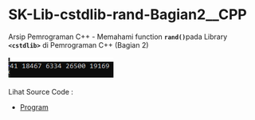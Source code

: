 # SK-Lib-cstdlib-rand-Bagian2__CPP
Arsip Pemrograman C++ - Memahami function <code><b>rand()</b></code>pada Library <code><b>&lt;cstdlib></b></code> di Pemrograman C++ (Bagian 2)<br><br>
<img src="https://github.com/RizkyKhapidsyah/SK-Lib-cstdlib-rand-Bagian2__CPP/blob/master/SK-Lib-cstdlib-rand-Bagian2__CPP/x64/result/001.PNG"><br><br>
Lihat Source Code : <br>
- <a href="https://github.com/RizkyKhapidsyah/SK-Lib-cstdlib-rand-Bagian2__CPP/blob/master/SK-Lib-cstdlib-rand-Bagian2__CPP/Source.cpp">Program</a>
